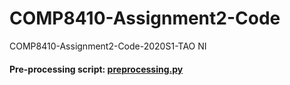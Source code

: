 # COMP8410-Assignment2-Code
COMP8410-Assignment2-Code-2020S1-TAO NI

#### Pre-processing script: [preprocessing.py](preprocessing.py)
